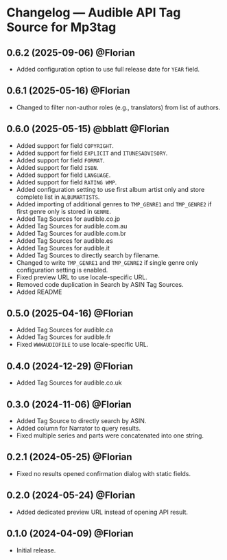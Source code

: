 # Changelog — Audible API Tag Source for Mp3tag

## 0.6.2 (2025-09-06) @Florian
- Added configuration option to use full release date for `YEAR` field.

## 0.6.1 (2025-05-16) @Florian
- Changed to filter non-author roles (e.g., translators) from list of authors.

## 0.6.0 (2025-05-15) @bblatt @Florian
- Added support for field `COPYRIGHT`.
- Added support for field `EXPLICIT` and `ITUNESADVISORY`.
- Added support for field `FORMAT`.
- Added support for field `ISBN`.
- Added support for field `LANGUAGE`.
- Added support for field `RATING WMP`.
- Added configuration setting to use first album artist only and store complete list in `ALBUMARTISTS`.
- Added importing of additional genres to `TMP_GENRE1` and `TMP_GENRE2` if first genre only is stored in `GENRE`.
- Added Tag Sources for audible.co.jp
- Added Tag Sources for audible.com.au
- Added Tag Sources for audible.com.br
- Added Tag Sources for audible.es
- Added Tag Sources for audible.it
- Added Tag Sources to directly search by filename.
- Changed to write `TMP_GENRE1` and `TMP_GENRE2` if single genre only configuration setting is enabled.
- Fixed preview URL to use locale-specific URL.
- Removed code duplication in Search by ASIN Tag Sources.
- Added README

## 0.5.0 (2025-04-16) @Florian
- Added Tag Sources for audible.ca
- Added Tag Sources for audible.fr
- Fixed `WWWAUDIOFILE` to use locale-specific URL.

## 0.4.0 (2024-12-29) @Florian
- Added Tag Sources for audible.co.uk

## 0.3.0 (2024-11-06) @Florian

- Added Tag Source to directly search by ASIN.
- Added column for Narrator to query results.
- Fixed multiple series and parts were concatenated into one string.

## 0.2.1 (2024-05-25) @Florian

- Fixed no results opened confirmation dialog with static fields.

## 0.2.0 (2024-05-24) @Florian

- Added dedicated preview URL instead of opening API result.

## 0.1.0 (2024-04-09) @Florian

- Initial release.